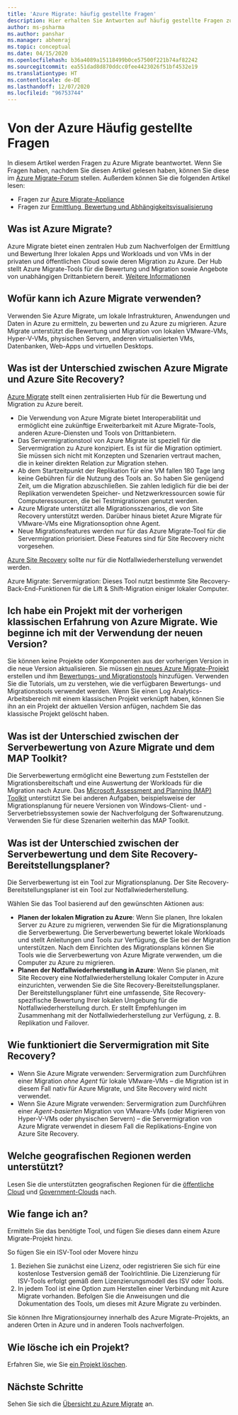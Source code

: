 ```yaml
---
title: 'Azure Migrate: häufig gestellte Fragen'
description: Hier erhalten Sie Antworten auf häufig gestellte Fragen zum Azure Migrate-Dienst.
author: ms-psharma
ms.author: panshar
ms.manager: abhemraj
ms.topic: conceptual
ms.date: 04/15/2020
ms.openlocfilehash: b36a4089a15118499b0ce57500f221b74af82242
ms.sourcegitcommit: ea551dad8d870ddcc0fee4423026f51bf4532e19
ms.translationtype: HT
ms.contentlocale: de-DE
ms.lasthandoff: 12/07/2020
ms.locfileid: "96753744"
---
```

# <a name="azure-migrate-common-questions"></a>Von der Azure Häufig gestellte Fragen

In diesem Artikel werden Fragen zu Azure Migrate beantwortet. Wenn Sie Fragen haben, nachdem Sie diesen Artikel gelesen haben, können Sie diese im [Azure Migrate-Forum](https://aka.ms/AzureMigrateForum) stellen. Außerdem können Sie die folgenden Artikel lesen:

- Fragen zur [Azure Migrate-Appliance](common-questions-appliance.md)
- Fragen zur [Ermittlung, Bewertung und Abhängigkeitsvisualisierung](common-questions-discovery-assessment.md)

## <a name="what-is-azure-migrate"></a>Was ist Azure Migrate?

Azure Migrate bietet einen zentralen Hub zum Nachverfolgen der Ermittlung und Bewertung Ihrer lokalen Apps und Workloads und von VMs in der privaten und öffentlichen Cloud sowie deren Migration zu Azure. Der Hub stellt Azure Migrate-Tools für die Bewertung und Migration sowie Angebote von unabhängigen Drittanbietern bereit. [Weitere Informationen](migrate-services-overview.md)

## <a name="what-can-i-do-with-azure-migrate"></a>Wofür kann ich Azure Migrate verwenden?

Verwenden Sie Azure Migrate, um lokale Infrastrukturen, Anwendungen und Daten in Azure zu ermitteln, zu bewerten und zu Azure zu migrieren. Azure Migrate unterstützt die Bewertung und Migration von lokalen VMware-VMs, Hyper-V-VMs, physischen Servern, anderen virtualisierten VMs, Datenbanken, Web-Apps und virtuellen Desktops. 

## <a name="whats-the-difference-between-azure-migrate-and-azure-site-recovery"></a>Was ist der Unterschied zwischen Azure Migrate und Azure Site Recovery?

[Azure Migrate](migrate-services-overview.md) stellt einen zentralisierten Hub für die Bewertung und Migration zu Azure bereit. 

- Die Verwendung von Azure Migrate bietet Interoperabilität und ermöglicht eine zukünftige Erweiterbarkeit mit Azure Migrate-Tools, anderen Azure-Diensten und Tools von Drittanbietern.
- Das Servermigrationstool von Azure Migrate ist speziell für die Servermigration zu Azure konzipiert. Es ist für die Migration optimiert. Sie müssen sich nicht mit Konzepten und Szenarien vertraut machen, die in keiner direkten Relation zur Migration stehen. 
- Ab dem Startzeitpunkt der Replikation für eine VM fallen 180 Tage lang keine Gebühren für die Nutzung des Tools an. So haben Sie genügend Zeit, um die Migration abzuschließen. Sie zahlen lediglich für die bei der Replikation verwendeten Speicher- und Netzwerkressourcen sowie für Computeressourcen, die bei Testmigrationen genutzt werden.
- Azure Migrate unterstützt alle Migrationsszenarios, die von Site Recovery unterstützt werden. Darüber hinaus bietet Azure Migrate für VMware-VMs eine Migrationsoption ohne Agent.
- Neue Migrationsfeatures werden nur für das Azure Migrate-Tool für die Servermigration priorisiert. Diese Features sind für Site Recovery nicht vorgesehen.

[Azure Site Recovery](../site-recovery/site-recovery-overview.md) sollte nur für die Notfallwiederherstellung verwendet werden.

Azure Migrate: Servermigration: Dieses Tool nutzt bestimmte Site Recovery-Back-End-Funktionen für die Lift & Shift-Migration einiger lokaler Computer.

## <a name="i-have-a-project-with-the-previous-classic-experience-of-azure-migrate-how-do-i-start-using-the-new-version"></a>Ich habe ein Projekt mit der vorherigen klassischen Erfahrung von Azure Migrate. Wie beginne ich mit der Verwendung der neuen Version?

Sie können keine Projekte oder Komponenten aus der vorherigen Version in die neue Version aktualisieren. Sie müssen [ein neues Azure Migrate-Projekt](create-manage-projects.md) erstellen und ihm [Bewertungs- und Migrationstools](./create-manage-projects.md) hinzufügen. Verwenden Sie die Tutorials, um zu verstehen, wie die verfügbaren Bewertungs- und Migrationstools verwendet werden. Wenn Sie einen Log Analytics-Arbeitsbereich mit einem klassischen Projekt verknüpft haben, können Sie ihn an ein Projekt der aktuellen Version anfügen, nachdem Sie das klassische Projekt gelöscht haben.

## <a name="whats-the-difference-between-azure-migrate-server-assessment-and-the-map-toolkit"></a>Was ist der Unterschied zwischen der Serverbewertung von Azure Migrate und dem MAP Toolkit?

Die Serverbewertung ermöglicht eine Bewertung zum Feststellen der Migrationsbereitschaft und eine Auswertung der Workloads für die Migration nach Azure. Das [Microsoft Assessment and Planning (MAP) Toolkit](https://www.microsoft.com/download/details.aspx?id=7826) unterstützt Sie bei anderen Aufgaben, beispielsweise der Migrationsplanung für neuere Versionen von Windows-Client- und -Serverbetriebssystemen sowie der Nachverfolgung der Softwarenutzung. Verwenden Sie für diese Szenarien weiterhin das MAP Toolkit.

## <a name="whats-the-difference-between-server-assessment-and-the-site-recovery-deployment-planner"></a>Was ist der Unterschied zwischen der Serverbewertung und dem Site Recovery-Bereitstellungsplaner?

Die Serverbewertung ist ein Tool zur Migrationsplanung. Der Site Recovery-Bereitstellungsplaner ist ein Tool zur Notfallwiederherstellung.

Wählen Sie das Tool basierend auf den gewünschten Aktionen aus:

- **Planen der lokalen Migration zu Azure**: Wenn Sie planen, Ihre lokalen Server zu Azure zu migrieren, verwenden Sie für die Migrationsplanung die Serverbewertung. Die Serverbewertung bewertet lokale Workloads und stellt Anleitungen und Tools zur Verfügung, die Sie bei der Migration unterstützen. Nach dem Einrichten des Migrationsplans können Sie Tools wie die Serverbewertung von Azure Migrate verwenden, um die Computer zu Azure zu migrieren.
- **Planen der Notfallwiederherstellung in Azure**: Wenn Sie planen, mit Site Recovery eine Notfallwiederherstellung lokaler Computer in Azure einzurichten, verwenden Sie die Site Recovery-Bereitstellungsplaner. Der Bereitstellungsplaner führt eine umfassende, Site Recovery-spezifische Bewertung Ihrer lokalen Umgebung für die Notfallwiederherstellung durch. Er stellt Empfehlungen im Zusammenhang mit der Notfallwiederherstellung zur Verfügung, z. B. Replikation und Failover.

## <a name="how-does-server-migration-work-with-site-recovery"></a>Wie funktioniert die Servermigration mit Site Recovery?

- Wenn Sie Azure Migrate verwenden: Servermigration zum Durchführen einer Migration *ohne Agent* für lokale VMware-VMs – die Migration ist in diesem Fall nativ für Azure Migrate, und Site Recovery wird nicht verwendet.
- Wenn Sie Azure Migrate verwenden: Servermigration zum Durchführen einer *Agent-basierten* Migration von VMware-VMs (oder Migrieren von Hyper-V-VMs oder physischen Servern) – die Servermigration von Azure Migrate verwendet in diesem Fall die Replikations-Engine von Azure Site Recovery.

## <a name="which-geographies-are-supported"></a>Welche geografischen Regionen werden unterstützt?

Lesen Sie die unterstützten geografischen Regionen für die [öffentliche Cloud](migrate-support-matrix.md#supported-geographies-public-cloud) und [Government-Clouds](migrate-support-matrix.md#supported-geographies-azure-government) nach.

## <a name="how-do-i-get-started"></a>Wie fange ich an?

Ermitteln Sie das benötigte Tool, und fügen Sie dieses dann einem Azure Migrate-Projekt hinzu. 

So fügen Sie ein ISV-Tool oder Movere hinzu

1. Beziehen Sie zunächst eine Lizenz, oder registrieren Sie sich für eine kostenlose Testversion gemäß der Toolrichtlinie. Die Lizenzierung für ISV-Tools erfolgt gemäß dem Lizenzierungsmodell des ISV oder Tools.
2. In jedem Tool ist eine Option zum Herstellen einer Verbindung mit Azure Migrate vorhanden. Befolgen Sie die Anweisungen und die Dokumentation des Tools, um dieses mit Azure Migrate zu verbinden.

Sie können Ihre Migrationsjourney innerhalb des Azure Migrate-Projekts, an anderen Orten in Azure und in anderen Tools nachverfolgen.

## <a name="how-do-i-delete-a-project"></a>Wie lösche ich ein Projekt?

Erfahren Sie, wie Sie [ein Projekt löschen](how-to-delete-project.md). 

## <a name="next-steps"></a>Nächste Schritte

Sehen Sie sich die [Übersicht zu Azure Migrate](migrate-services-overview.md) an.